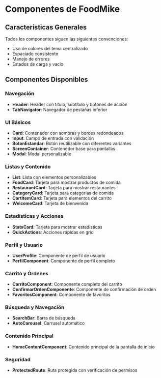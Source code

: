 # Componentes de FoodMike

## Características Generales

Todos los componentes siguen las siguientes convenciones:

- Uso de colores del tema centralizado
- Espaciado consistente
- Manejo de errores
- Estados de carga y vacío

## Componentes Disponibles

### Navegación
- **Header**: Header con título, subtítulo y botones de acción
- **TabNavigator**: Navegador de pestañas inferior

### UI Básicos
- **Card**: Contenedor con sombras y bordes redondeados
- **Input**: Campo de entrada con validación
- **BotonEstandar**: Botón reutilizable con diferentes variantes
- **ScreenContainer**: Contenedor base para pantallas
- **Modal**: Modal personalizable

### Listas y Contenido
- **List**: Lista con elementos personalizables
- **FoodCard**: Tarjeta para mostrar productos de comida
- **RestaurantCard**: Tarjeta para mostrar restaurantes
- **CategoryCard**: Tarjeta para categorías de comida
- **CartItemCard**: Tarjeta para elementos del carrito
- **WelcomeCard**: Tarjeta de bienvenida

### Estadísticas y Acciones
- **StatsCard**: Tarjeta para mostrar estadísticas
- **QuickActions**: Acciones rápidas en grid

### Perfil y Usuario
- **UserProfile**: Componente de perfil de usuario
- **PerfilComponent**: Componente de perfil completo

### Carrito y Órdenes
- **CarritoComponent**: Componente completo del carrito
- **ConfirmarOrdenComponente**: Componente de confirmación de orden
- **FavoritosComponent**: Componente de favoritos

### Búsqueda y Navegación
- **SearchBar**: Barra de búsqueda
- **AutoCarousel**: Carrusel automático

### Contenido Principal
- **HomeContentComponent**: Contenido principal de la pantalla de inicio

### Seguridad
- **ProtectedRoute**: Ruta protegida con verificación de permisos 